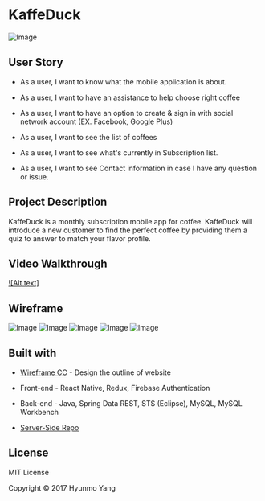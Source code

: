 # KaffeDuck

![Image](https://github.com/yhmgood0130/kaffeduck-client-side/blob/master/src/images/coffee_duck.jpeg)

## User Story

* As a user, I want to know what the mobile application is about.

* As a user, I want to have an assistance to help choose right coffee

* As a user, I want to have an option to create & sign in with social network account (EX. Facebook, Google Plus)

* As a user, I want to see the list of coffees

* As a user, I want to see what's currently in Subscription list.

* As a user, I want to see Contact information in case I have any question or issue.

## Project Description

KaffeDuck is a monthly subscription mobile app for coffee. KaffeDuck will introduce a new customer to find the perfect coffee by providing them a quiz to answer to match your flavor profile.

## Video Walkthrough

[![Alt text]](https://www.youtube.com/watch?v=fPfgLCxmrEE&feature=youtu.be)

## Wireframe

![Image](https://github.com/yhmgood0130/kaffeduck-client-side/blob/master/src/images/wire1.png)
![Image](https://github.com/yhmgood0130/kaffeduck-client-side/blob/master/src/images/wire2.png)
![Image](https://github.com/yhmgood0130/kaffeduck-client-side/blob/master/src/images/wire3.png)
![Image](https://github.com/yhmgood0130/kaffeduck-client-side/blob/master/src/images/wire4.png)
![Image](https://github.com/yhmgood0130/kaffeduck-client-side/blob/master/src/images/wire5.png)

## Built with

* [Wireframe CC](https://wireframe.cc/) - Design the outline of website

* Front-end - React Native, Redux, Firebase Authentication

* Back-end - Java, Spring Data REST, STS (Eclipse), MySQL, MySQL Workbench

* [Server-Side Repo](https://github.com/yhmgood0130/kaffeduck-java-server-side)


## License

MIT License

Copyright © 2017 Hyunmo Yang
